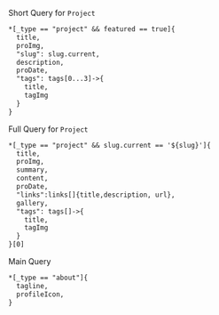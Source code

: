 Short Query for `Project`

```apache
*[_type == "project" && featured == true]{
  title,
  proImg,
  "slug": slug.current,
  description,
  proDate,
  "tags": tags[0...3]->{
    title,
    tagImg
  }
}
```


Full Query for `Project`

```apache
*[_type == "project" && slug.current == '${slug}']{
  title,
  proImg,
  summary,
  content,
  proDate,
  "links":links[]{title,description, url},
  gallery,
  "tags": tags[]->{
    title,
    tagImg
  }
}[0]
```

Main Query

```apache
*[_type == "about"]{
  tagline,
  profileIcon,
}
```
